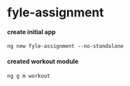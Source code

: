 # fyle-assignment

#### create initial app

```
ng new fyle-assignment --no-standalone
```

#### created workout module

```
ng g m workout
```

